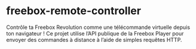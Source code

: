 # freebox-remote-controller
Contrôle ta Freebox Revolution comme une télécommande virtuelle depuis ton navigateur ! Ce projet utilise l’API publique de la Freebox Player pour envoyer des commandes à distance à l’aide de simples requêtes HTTP. 

